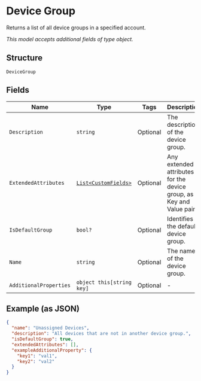 
# Device Group

Returns a list of all device groups in a specified account.

*This model accepts additional fields of type object.*

## Structure

`DeviceGroup`

## Fields

| Name | Type | Tags | Description |
|  --- | --- | --- | --- |
| `Description` | `string` | Optional | The description of the device group. |
| `ExtendedAttributes` | [`List<CustomFields>`](../../doc/models/custom-fields.md) | Optional | Any extended attributes for the device group, as Key and Value pairs. |
| `IsDefaultGroup` | `bool?` | Optional | Identifies the default device group. |
| `Name` | `string` | Optional | The name of the device group. |
| `AdditionalProperties` | `object this[string key]` | Optional | - |

## Example (as JSON)

```json
{
  "name": "Unassigned Devices",
  "description": "All devices that are not in another device group.",
  "isDefaultGroup": true,
  "extendedAttributes": [],
  "exampleAdditionalProperty": {
    "key1": "val1",
    "key2": "val2"
  }
}
```

